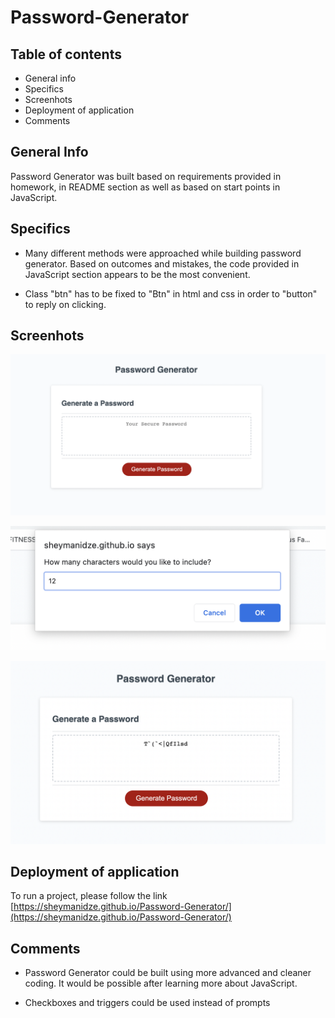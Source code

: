# Password-Generator

## Table of contents

* General info
* Specifics
* Screenhots
* Deployment of application
* Comments

## General Info

  Password Generator was built based on requirements provided in homework, in README section as well as based on start points in JavaScript.

## Specifics

  * Many different methods were approached while building password generator. Based on outcomes and mistakes, the code provided in JavaScript section appears to be the most convenient.

  * Class "btn" has to be fixed to "Btn" in html and css in order to "button" to reply on clicking.


## Screenhots

![Page befor putting any criteria](./images/1.png)

![Prompt exmple](./images/2.png)

![Random password example that includes all provided criterias](./images/3.png)


## Deployment of application

 To run a project, please follow the link [https://sheymanidze.github.io/Password-Generator/](https://sheymanidze.github.io/Password-Generator/)


## Comments

* Password Generator could be built using more advanced and cleaner coding. It would be possible after learning more about JavaScript.

* Checkboxes and triggers could be used instead of prompts

